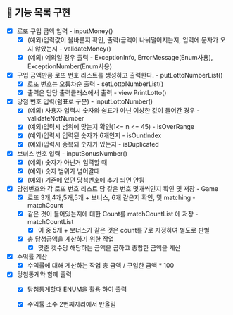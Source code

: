 ## 🚀 기능 목록 구현 

- [X] 로또 구입 금액 입력 - inputMoney()
    - [X] (예외)입력값이 올바른지 확인, 출력(금액이 나눠떨어지는지, 입력에 문자가 오지 않았는지 - validateMoney()
    - [X] (예외) 예외일 경우 출력 - ExceptionInfo, ErrorMessage(Enum사용), ExceptionNumber(Enum사용)
- [X] 구입 금액만큼 로또 번호 리스트를 생성하고 출력한다. - putLottoNumberList()
    - [X] 로또 번호는 오름차순 출력 - setLottoNumberList()
    - [X] 출력은 담당 출력클래스에서 출력 - view PrintLotto()
- [X] 당첨 번호 입력(쉼표로 구분) - inputLottoNumber()
    - [X] (예외) 사용자 입력시 숫자와 쉼표가 아닌 이상한 값이 들어간 경우 - validateNotNumber
    - [X] (예외)입력시 범위에 맞는지 확인(1<=  n <= 45) - isOverRange
    - [X] (예외)입력시 입력된 숫자가 6개인지 - isOuntIndex
    - [X] (예외)입력시 중복되 숫자가 있는지 - isDuplicated
    
- [X] 보너스 번호 입력 - inputBonusNumber()
  - [X] (예외) 숫자가 아닌거 입력할 때
  - [X] (예외) 숫자 범위가 넘어갈때
  - [X] (예외) 기존에 있던 당첨번호에 추가 되면 안됨

- [X] 당첨번호와 각 로또 번호 리스트 당 같은 번호 몇개씩인지 확인 및 저장 - Game
    - [X] 로또 3개,4개,5개,5개 + 보너스, 6개 같은지 확인, 및 matching - matchCount
    - [X] 같은 것이 들어있는지에 대한 Count를 matchCountList 에 저장 - matchCountList
      - [X] 이 중 5개 + 보너스가 같은 것은 count를 7로 지정하여 별도로 판별
    - [X] 총 당첨금액을 계산하기 위한 작업
        - [X] 맞춘 갯수당 해당하는 금액을 곱하고 총합한 금액을 계산 
- [X] 수익률 계산
    - [X] 수익률에 대해 계산하는 작업 총 금액 / 구입한 금액 * 100
    
- [X] 당첨통계와 함께 출력
    - [X] 당첨통계할때 ENUM을 활용 하여 출력
    - [X] 수익률 소수 2번째자리에서 반올림






